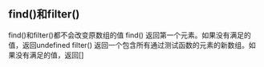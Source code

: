## find()和filter()
find()和filter()都不会改变原数组的值
find() 返回第一个元素。如果没有满足的值，返回undefined
filter() 返回一个包含所有通过测试函数的元素的新数组。如果没有满足的值，返回[]